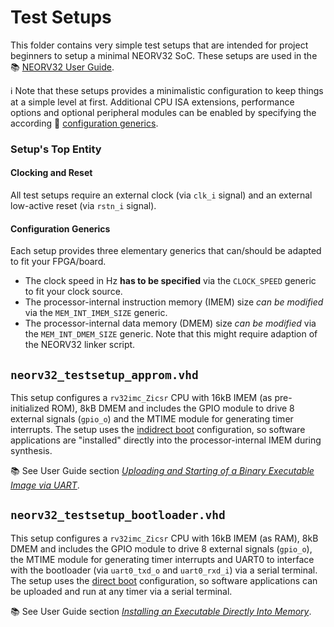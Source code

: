 # Test Setups

This folder contains very simple test setups that are intended for project beginners
to setup a minimal NEORV32 SoC. These setups are used in the :books:
[NEORV32 User Guide](https://stnolting.github.io/neorv32/ug/).

:information_source: Note that these setups provides a minimalistic configuration to keep
things at a simple level at first. Additional CPU ISA extensions, performance options and
optional peripheral modules can be enabled by specifying the according :book:
[configuration generics](https://stnolting.github.io/neorv32/#_processor_top_entity_generics).


### Setup's Top Entity

#### Clocking and Reset

All test setups require an external clock (via `clk_i` signal) and an external
low-active reset (via `rstn_i` signal).

#### Configuration Generics

Each setup provides three elementary generics that can/should be adapted to fit
your FPGA/board.

* The clock speed in Hz **has to be specified** via the `CLOCK_SPEED` generic to fit your clock source.
* The processor-internal instruction memory (IMEM) size _can be modified_ via the `MEM_INT_IMEM_SIZE` generic.
* The processor-internal data memory (DMEM) size _can be modified_ via the `MEM_INT_DMEM_SIZE` generic.
Note that this might require adaption of the NEORV32 linker script.


## `neorv32_testsetup_approm.vhd`

This setup configures a `rv32imc_Zicsr` CPU with 16kB IMEM (as pre-initialized ROM),
8kB DMEM and includes the GPIO module to drive 8 external signals (`gpio_o`)
and the MTIME module for generating timer interrupts.
The setup uses the [indidrect boot](https://stnolting.github.io/neorv32/#_indirect_boot)
configuration, so software applications are "installed" directly into the
processor-internal IMEM during synthesis.

:books: See User Guide section
[_Uploading and Starting of a Binary Executable Image via UART_](https://stnolting.github.io/neorv32/ug/#_uploading_and_starting_of_a_binary_executable_image_via_uart).


## `neorv32_testsetup_bootloader.vhd`

This setup configures a `rv32imc_Zicsr` CPU with 16kB IMEM (as RAM), 8kB DMEM
and includes the GPIO module to drive 8 external signals (`gpio_o`), the MTIME
module for generating timer interrupts and UART0 to interface with the bootloader
(via `uart0_txd_o` and `uart0_rxd_i`) via a serial terminal.
The setup uses the [direct boot](https://stnolting.github.io/neorv32/#_direct_boot)
configuration, so software applications can be uploaded and run at any timer via a serial terminal.

:books: See User Guide section [_Installing an Executable Directly Into Memory_](https://stnolting.github.io/neorv32/ug/#_installing_an_executable_directly_into_memory).
